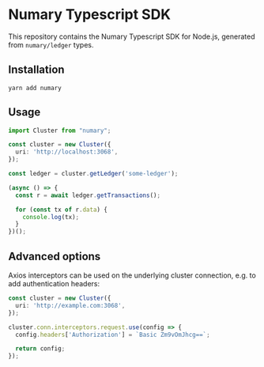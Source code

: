 # Numary Typescript SDK

This repository contains the Numary Typescript SDK for Node.js, generated from `numary/ledger` types.

## Installation

```SHELL
yarn add numary
```

## Usage

```typescript
import Cluster from "numary";

const cluster = new Cluster({
  uri: 'http://localhost:3068',
});

const ledger = cluster.getLedger('some-ledger');

(async () => {
  const r = await ledger.getTransactions();

  for (const tx of r.data) {
    console.log(tx);
  }
})();
```

## Advanced options

Axios interceptors can be used on the underlying cluster connection, e.g. to add authentication headers:

```typescript
const cluster = new Cluster({
  uri: 'http://example.com:3068',
});

cluster.conn.interceptors.request.use(config => {
  config.headers['Authorization'] = `Basic Zm9vOmJhcg==`;

  return config;
});
```